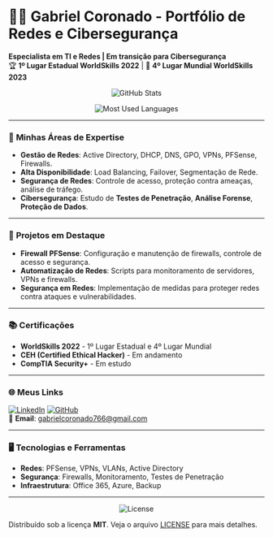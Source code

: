 # 👨‍💻 Gabriel Coronado - Portfólio de Redes e Cibersegurança

**Especialista em TI e Redes | Em transição para Cibersegurança**  
🏆 **1º Lugar Estadual WorldSkills 2022** | 🥈 **4º Lugar Mundial WorldSkills 2023**

<div align="center">
  <!-- GitHub Stats Card -->
  
 ![GitHub Stats](https://github-readme-stats.vercel.app/api?username=gabriel-coronado&show_icons=true&count_private=true&hide=prs&hide_title=true&hide_border=true&theme=radical)

  <!-- Most Used Languages Card -->
  ![Most Used Languages](https://github-readme-stats.vercel.app/api/top-langs/?username=gabriel-coronado&layout=compact&hide_title=true&hide_border=true&theme=radical)
</div>

---

### 🔧 **Minhas Áreas de Expertise**
- **Gestão de Redes**: Active Directory, DHCP, DNS, GPO, VPNs, PFSense, Firewalls.
- **Alta Disponibilidade**: Load Balancing, Failover, Segmentação de Rede.
- **Segurança de Redes**: Controle de acesso, proteção contra ameaças, análise de tráfego.
- **Cibersegurança**: Estudo de **Testes de Penetração**, **Análise Forense**, **Proteção de Dados**.

---

### 💼 **Projetos em Destaque**
- **Firewall PFSense**: Configuração e manutenção de firewalls, controle de acesso e segurança.
- **Automatização de Redes**: Scripts para monitoramento de servidores, VPNs e firewalls.
- **Segurança em Redes**: Implementação de medidas para proteger redes contra ataques e vulnerabilidades.

---

### 📚 **Certificações**
- **WorldSkills 2022** - 1º Lugar Estadual e 4º Lugar Mundial
- **CEH (Certified Ethical Hacker)** - Em andamento
- **CompTIA Security+** - Em estudo

---

### 🌐 **Meus Links**
[![LinkedIn]([https://img.shields.io/badge/LinkedIn-Gabriel%20Coronado-blue?style=flat-square&logo=linkedin)](https://www.linkedin.com/in/gabriel-coronado](https://www.linkedin.com/in/gabriel-coronado-693a6b247/))  
[![GitHub](https://img.shields.io/badge/GitHub-gabriel--coronado-black?style=flat-square&logo=github)](https://github.com/gabriel-coronado)  
📧 **Email**: gabrielcoronado766@gmail.com

---

### 🖥️ **Tecnologias e Ferramentas**
- **Redes**: PFSense, VPNs, VLANs, Active Directory
- **Segurança**: Firewalls, Monitoramento, Testes de Penetração
- **Infraestrutura**: Office 365, Azure, Backup

---

<div align="center">
  <img src="https://img.shields.io/badge/License-MIT-brightgreen?style=flat-square" alt="License">
</div>

Distribuído sob a licença **MIT**. Veja o arquivo [LICENSE](LICENSE) para mais detalhes.
